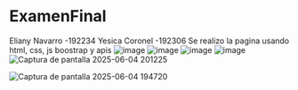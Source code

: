 # ExamenFinal
Eliany Navarro -192234
Yesica Coronel -192306
Se realizo la pagina usando html, css, js boostrap y apis
![image](https://github.com/user-attachments/assets/8fae7415-047e-47f4-aa3d-fd8eb80a3974)
![image](https://github.com/user-attachments/assets/3333ee28-97b7-4378-a06f-f65884d4a3dc)
![image](https://github.com/user-attachments/assets/09643a12-6564-4318-a5ab-0ad46cf729ea)
![image](https://github.com/user-attachments/assets/9d38baee-0400-48b1-8d6a-e8fe44b46675)
![Captura de pantalla 2025-06-04 201225](https://github.com/user-attachments/assets/cd98ea77-b60b-460a-96b6-0db1c4f54d18)

![Captura de pantalla 2025-06-04 194720](https://github.com/user-attachments/assets/8b4261e3-4c39-447a-b4f9-43e9b27640c0)

